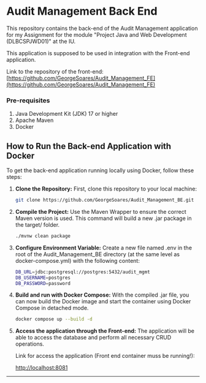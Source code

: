 # Audit Management Back End

This repository contains the back-end of the Audit Management application for my Assignment for the module "Project Java and Web Development (DLBCSPJWD01)" at the IU.

This application is supposed to be used in integration with the Front-end application.

Link to the repository of the front-end: [https://github.com/GeorgeSoares/Audit_Management_FE](https://github.com/GeorgeSoares/Audit_Management_FE)

### Pre-requisites

1. Java Development Kit (JDK) 17 or higher
2. Apache Maven
3. Docker

## How to Run the Back-end Application with Docker

To get the back-end application running locally using Docker, follow these steps:

1.  **Clone the Repository:**
    First, clone this repository to your local machine:

    ```bash
    git clone https://github.com/GeorgeSoares/Audit_Management_BE.git
    ```

2.  **Compile the Project:** 
    Use the Maven Wrapper to ensure the correct Maven version is used. This command will build a new .jar package in the target/ folder.

    ```bash
    ./mvnw clean package
    ```
    

3. **Configure Environment Variable:** 
   Create a new file named .env in the root of the Audit_Management_BE directory (at the same level as docker-compose.yml) with the following content:

    ```bash
    DB_URL=jdbc:postgresql://postgres:5432/audit_mgmt
    DB_USERNAME=postgres
    DB_PASSWORD=password
    ```

4. **Build and run with Docker Compose:**
    With the compiled .jar file, you can now build the Docker image and start the container using Docker Compose in detached mode.

    ```bash
    docker compose up --build -d
    ```

5. **Access the application through the Front-end:** 
    The application will be able to access the database and perform all necessary CRUD operations.

    Link for access the application (Front end container muss be running!): 
 
    [http://localhost:8081](http://localhost:8081)

---